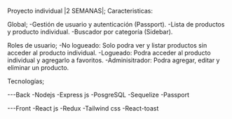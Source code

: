 Proyecto individual |2 SEMANAS|; Caracteristicas:

Global;
-Gestión de usuario y autenticación (Passport).
-Lista de productos y producto individual.
-Buscador por categoría (Sidebar).

Roles de usuario;
-No logueado: Solo podra ver y listar productos sin acceder al producto individual.
-Logueado: Podra acceder al producto individual y agregarlo  a favoritos.
-Adminisitrador: Podra agregar, editar y eliminar un producto.


Tecnologías;

---Back
-Nodejs
-Express js
-PosgreSQL
-Sequelize
-Passport

---Front
-React js
-Redux
-Tailwind css
-React-toast
